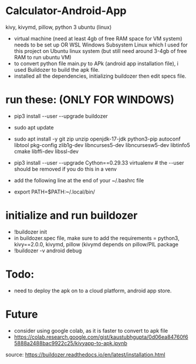 # Calculator-Android-App
kivy, kivymd, pillow, python 3 ubuntu (linux)

- virtual machine (need at least 4gb of free RAM space for VM system) needs to be set up OR WSL Windows Subsystem Linux which I used for this project on Ubuntu linux system (but still need around 3-4gb of free RAM to run ubuntu VM)
- to convert python file main.py to APk (android app installation file), i used Buildozer to build the apk file.
- installed all the dependencies, initializing buildozer then edit specs file.

# run these: (ONLY FOR WINDOWS)
-   pip3 install --user --upgrade buildozer
-   sudo apt update
-   sudo apt install -y git zip unzip openjdk-17-jdk python3-pip autoconf libtool pkg-config zlib1g-dev libncurses5-dev libncursesw5-dev libtinfo5 cmake libffi-dev libssl-dev
-   pip3 install --user --upgrade Cython==0.29.33 virtualenv  # the --user should be removed if you do this in a venv

- add the following line at the end of your ~/.bashrc file
-   export PATH=$PATH:~/.local/bin/

# initialize and run buildozer
- !buildozer init
- in buildozer.spec file, make sure to add the requirements = python3, kivy==2.0.0, kivymd, pillow (kivymd depends on pillow/PIL package
- !buildozer -v android debug

# Todo:
-   need to deploy the apk on to a cloud platform, android app store.


# Future
- consider using google colab, as it is faster to convert to apk file
- https://colab.research.google.com/gist/kaustubhgupta/0d06ea84760f65888a2488bac9922c25/kivyapp-to-apk.ipynb

source: https://buildozer.readthedocs.io/en/latest/installation.html
